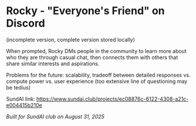 # Rocky - "Everyone's Friend" on Discord

(incomplete version, complete version stored locally)

When prompted, Rocky DMs people in the community to learn more about who they are through casual chat, then connects them with others that share similar interests and aspirations.

Problems for the future: scalability, tradeoff between detailed responses vs. compute power vs. user experience (too extensive line of questioning may be tedius)

SundAI link: https://www.sundai.club/projects/ec08876c-6122-4308-a21c-e004415b210e 

_Built for SundAI club on August 31, 2025_
